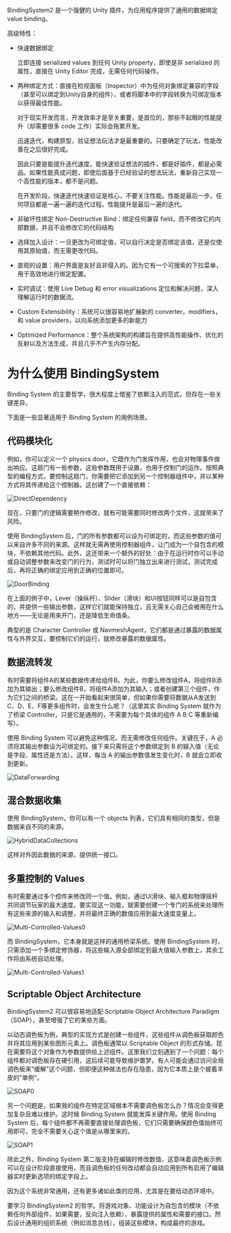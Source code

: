 BindingSystem2 是一个强健的 Unity 插件，为应用程序提供了通用的数据绑定 value binding。

高级特性：

- 快速数据绑定

  立即连接 serialized values 到任何 Unity property，即使是非 serialized 的属性，直接在 Unity Editor 完成，无需任何代码操作。

- 两种绑定方式：直接在检视面板（Inspector）中为任何对象绑定兼容的字段（甚至可以绑定到Unity自身的组件），或者将脚本中的字段转换为可绑定版本以获得最佳性能。

  对于现实开发而言，开发效率才是至关重要，是首位的，那些不起眼的性能提升（却需要很多 code 工作）实际会拖累开发。

  迅速迭代，构建原型，验证想法玩法才是最重要的。只要确定了玩法，性能改善在之后很好完成。

  因此只要是能提升迭代速度，能快速验证想法的插件，都是好插件，都是必需品。如果性能真成问题，即使后面基于已经验证的想法玩法，重新自己实现一个高性能的版本，都不是问题。

  在开发阶段，快速迭代快速验证是核心，不要关注性能。性能是最后一步。任何项目都是一遍一遍的迭代过程。性能提升是最后一遍的迭代。

- 非破坏性绑定 Non-Destructive Bind：绑定任何兼容 field，而不修改它的内部数据，并且不会修改它的代码结构

- 选择加入设计：一旦更改为可绑定值，可以自行决定是否绑定该值，还是仅使用其原始值，而无需更改代码。

- 直观的设置：用户界面是友好且非侵入的。因为它有一个可搜索的下拉菜单，用于高效地进行绑定配置。

- 实时调试：使用 Live Debug 和 error visualizations 定位和解决问题，深入理解运行时的数据流。

- Custom Extensibility：系统可以很容易地扩展新的 converter，modifiers，和 value providers，以向系统添加更多的新能力

- Optimized Performance：整个系统架构的构建旨在提供高性能操作、优化的反射以及方法生成，并且几乎不产生内存分配。

# 为什么使用 BindingSystem

Binding System 的主要哲学，很大程度上借鉴了依赖注入的范式，但存在一些关键差异。

下面是一些显著适用于 Binding System 的用例场景。

## 代码模块化

例如，你可以定义一个 physics door，它既作为门发挥作用，也会对物理事件做出响应。这扇门有一些参数，这些参数既用于设置，也用于控制门的运作。按照典型的编程方式，要控制这扇门，你需要把它添加到另一个控制器组件中，并以某种方式将其传递给这个控制器。这创建了一个直接依赖：

![DirectDependency](image/DirectDependency.png)

现在，只要门的逻辑需要稍作修改，就有可能需要同时修改两个文件，这就带来了风险。

使用 BindingSystem 后，门的所有参数都可以设为可绑定的，而这些参数的值可以来自许多不同的来源。这样就无需再使用控制器组件，让门成为一个自包含的模块，不依赖其他代码。此外，这还带来一个额外的好处：由于在运行时你可以手动或自动调整参数来改变门的行为，测试时可以将门独立出来进行测试，测试完成后，再将正确的绑定应用到正确的位置即可。

![DoorBinding](image/DoorBinding.png)

在上面的例子中，Lever（操纵杆）、Slider（滑块）和UI按钮同样可以是自包含的，并提供一些输出参数，这样它们就能保持独立，且无需关心自己会被用在什么地方——无论是用来开门，还是降低生命值条。

典型的是 Character Controller 或 NavmeshAgent，它们都是通过暴露的数据属性与外界交互，要控制它们的运行，就修改暴露的数据属性。

## 数据流转发

有时需要将组件A的某些数据传递给组件B。为此，你要么修改组件A，将组件B添加为其输出；要么修改组件B，将组件A添加为其输入；或者创建第三个组件，作为它们之间的桥梁。这在一开始看起来很简单，但如果你需要将数据从A发送到C、D、E、F等更多组件时，会发生什么呢？（这里其实 Binding System 就作为了桥梁 Controller，只是它是通用的，不需要为每个具体的组件 A B C 等重新编写）。

使用 Binding System 可以避免这种情况，而无需修改任何组件。关键在于，A 必须将其输出参数设为可绑定的。接下来只需将这个参数绑定到 B 的输入值（无论是字段、属性还是方法）。这样，每当 A 的输出参数值发生变化时，B 就会立即收到更新。

![DataForwarding](image/DataForwarding.png)

## 混合数据收集

使用 BindingSystem，你可以有一个 objects 列表，它们具有相同的类型，但是数据来自不同的来源。

![HybridDataCollections](image/HybridDataCollections.png)

这样对外因此数据的来源，提供统一接口。

## 多重控制的 Values

有时需要通过多个控件来修改同一个值。例如，通过UI滑块、输入框和物理摇杆共同调节玩家的最大速度。要实现这一功能，就需要创建一个专门的系统来处理所有这些来源的输入和调整，并将最终正确的数值应用到最大速度变量上。

![Multi-Controlled-Values0](image/Multi-Controlled-Values0.png)

而 BindingSystem，它本身就是这样的通用桥梁系统。使用 BindingSystem 时，只需添加一个多绑定修饰器，将这些输入源全部绑定到最大值输入参数上，其余工作将由系统自动处理。

![Multi-Controlled-Values1](image/Multi-Controlled-Values1.png)

## Scriptable Object Architecture

BindingSystem2 可以很容易地适配 Scriptable Object Architecture Paradigm（SOAP），甚至增强了它的某些方面。

以动态调色板为例，典型的实现方式是创建一些组件，这些组件从调色板获取颜色并将其应用到某些图形元素上。调色板通常以 Scriptable Object 的形式存储。现在需要将这个对象作为参数提供给上述组件。这里我们立刻遇到了一个问题：每个组件都对调色板存在硬引用，这后续可能导致维护噩梦。有人可能会通过访问全局调色板来"缓解"这个问题，但即便这种做法也存在隐患，因为它本质上是个披着羊皮的"单例"。

![SOAP0](image/SOAP0.png)

另一个问题是，如果我的组件在特定区域根本不需要调色板怎么办？情况会变得更加复杂且难以维护。这时候 Binding System 就能发挥关键作用。使用 Binding System 后，每个组件都不再需要直接处理调色板，它们只需要确保颜色值始终可用即可，完全不需要关心这个值是从哪里来的。

![SOAP1](image/SOAP1.png)

除此之外，Binding System 第二版支持在编辑时修改数值，这意味着调色板示例可以在设计阶段直接使用，而且调色板的任何改动都会自动应用到所有启用了编辑器实时更新选项的绑定字段上。

因为这个系统非常通用，还有更多诸如此类的应用，尤其是在要给动态环境中。

要学习 BindingSystem2 的哲学。将游戏对象、功能设计为自包含的模块（不依赖任何外部组件，如果需要，反向注入依赖），暴露提供的属性和需要的接口。然后设计通用的组织系统（例如消息总线），组装这些模块，构成最终的游戏。
